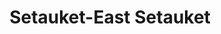 ---
title: Setauket-East Setauket
url: /setauket-east-setauket/
latitude: 40.923
longitude: -73.128
---